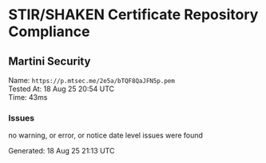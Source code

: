 # STIR/SHAKEN Certificate Repository Compliance

## Martini Security

Name: `https://p.mtsec.me/2e5a/bTQF8QaJFN5p.pem`\
Tested At: 18 Aug 25 20:54 UTC\
Time: 43ms

### Issues

no warning, or error, or notice date level issues were found

Generated: 18 Aug 25 21:13 UTC